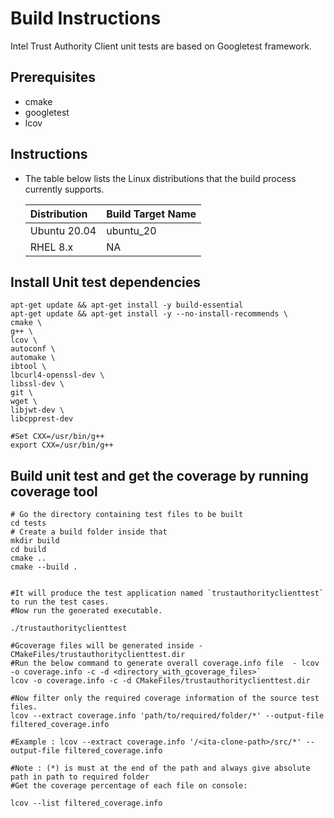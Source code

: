 # Build Instructions
Intel Trust Authority Client unit tests are based on Googletest framework.  

## Prerequisites
- cmake  
- googletest
- lcov  

## Instructions
- The table below lists the Linux distributions that the build process currently supports.

    |Distribution	|Build Target Name	|
    |:------------------|:----------------------|
    |Ubuntu 20.04	| ubuntu_20	   	|
    |RHEL 8.x	 	| NA			|

## Install Unit test dependencies

```shell
apt-get update && apt-get install -y build-essential  
apt-get update && apt-get install -y --no-install-recommends \
cmake \
g++ \
lcov \
autoconf \
automake \
ibtool \
lbcurl4-openssl-dev \
libssl-dev \
git \
wget \
libjwt-dev \
libcpprest-dev

#Set CXX=/usr/bin/g++
export CXX=/usr/bin/g++
```

## Build unit test and get the coverage by running coverage tool

```shell
# Go the directory containing test files to be built
cd tests
# Create a build folder inside that
mkdir build
cd build  
cmake ..  
cmake --build .  


#It will produce the test application named `trustauthorityclienttest` to run the test cases.
#Now run the generated executable. 

./trustauthorityclienttest

#Gcoverage files will be generated inside - CMakeFiles/trustauthorityclienttest.dir
#Run the below command to generate overall coverage.info file  - lcov -o coverage.info -c -d <directory_with_gcoverage_files>`  
lcov -o coverage.info -c -d CMakeFiles/trustauthorityclienttest.dir

#Now filter only the required coverage information of the source test files. 
lcov --extract coverage.info 'path/to/required/folder/*' --output-file filtered_coverage.info

#Example : lcov --extract coverage.info '/<ita-clone-path>/src/*' --output-file filtered_coverage.info

#Note : (*) is must at the end of the path and always give absolute path in path to required folder
#Get the coverage percentage of each file on console: 

lcov --list filtered_coverage.info
```
